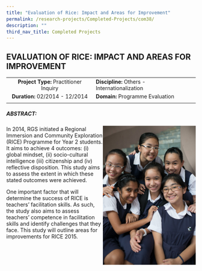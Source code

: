 ```yaml
---
title: "Evaluation of Rice: Impact and Areas for Improvement"
permalink: /research-projects/Completed-Projects/com38/
description: ""
third_nav_title: Completed Projects
---
```

## EVALUATION OF RICE: IMPACT AND AREAS FOR IMPROVEMENT

|   |   |
|:-:|---|
|  **Project Type:** Practitioner Inquiry | **Discipline:** Others - Internationalization  |
|  **Duration:** 02/2014 - 12/2014 | **Domain:** Programme Evaluation  |
|   |   |

##### ABSTRACT:

<img src="/images/azahar-rice.jpg" style="width:49%" align=right>
In 2014, RGS initiated a Regional Immersion and Community Exploration (RICE)
Programme for Year 2 students. It aims to achieve 4 outcomes: (i) global mindset, (ii) socio-cultural intelligence (iii) citizenship and (iv) reflective disposition. This study aims to assess the extent in which these stated outcomes were achieved. 

One important factor that will determine the success of RICE is teachers’ facilitation skills. As such, the study also aims to assess teachers’ competence in facilitation skills and identify challenges that they face. This study will outline areas for improvements for RICE 2015.